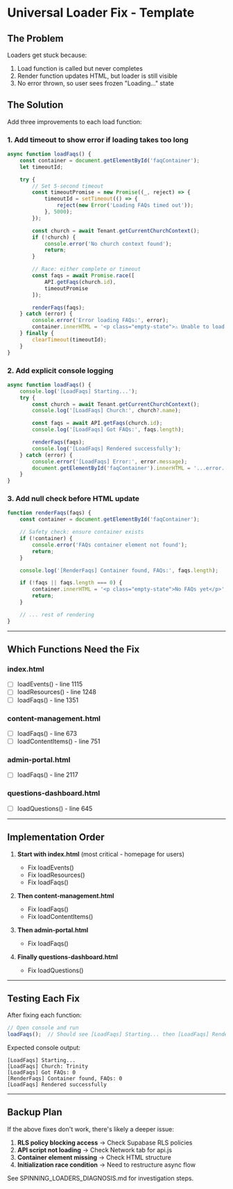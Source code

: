# Universal Loader Fix - Template

## The Problem

Loaders get stuck because:
1. Load function is called but never completes
2. Render function updates HTML, but loader is still visible
3. No error thrown, so user sees frozen "Loading..." state

## The Solution

Add three improvements to each load function:

### 1. Add timeout to show error if loading takes too long

```javascript
async function loadFaqs() {
    const container = document.getElementById('faqContainer');
    let timeoutId;

    try {
        // Set 5-second timeout
        const timeoutPromise = new Promise((_, reject) => {
            timeoutId = setTimeout(() => {
                reject(new Error('Loading FAQs timed out'));
            }, 5000);
        });

        const church = await Tenant.getCurrentChurchContext();
        if (!church) {
            console.error('No church context found');
            return;
        }

        // Race: either complete or timeout
        const faqs = await Promise.race([
            API.getFaqs(church.id),
            timeoutPromise
        ]);

        renderFaqs(faqs);
    } catch (error) {
        console.error('Error loading FAQs:', error);
        container.innerHTML = '<p class="empty-state">⚠️ Unable to load FAQs. Please refresh the page.</p>';
    } finally {
        clearTimeout(timeoutId);
    }
}
```

### 2. Add explicit console logging

```javascript
async function loadFaqs() {
    console.log('[LoadFaqs] Starting...');
    try {
        const church = await Tenant.getCurrentChurchContext();
        console.log('[LoadFaqs] Church:', church?.name);

        const faqs = await API.getFaqs(church.id);
        console.log('[LoadFaqs] Got FAQs:', faqs.length);

        renderFaqs(faqs);
        console.log('[LoadFaqs] Rendered successfully');
    } catch (error) {
        console.error('[LoadFaqs] Error:', error.message);
        document.getElementById('faqContainer').innerHTML = '...error...';
    }
}
```

### 3. Add null check before HTML update

```javascript
function renderFaqs(faqs) {
    const container = document.getElementById('faqContainer');

    // Safety check: ensure container exists
    if (!container) {
        console.error('FAQs container element not found');
        return;
    }

    console.log('[RenderFaqs] Container found, FAQs:', faqs.length);

    if (!faqs || faqs.length === 0) {
        container.innerHTML = '<p class="empty-state">No FAQs yet</p>';
        return;
    }

    // ... rest of rendering
}
```

---

## Which Functions Need the Fix

### index.html
- [ ] loadEvents() - line 1115
- [ ] loadResources() - line 1248
- [ ] loadFaqs() - line 1351

### content-management.html
- [ ] loadFaqs() - line 673
- [ ] loadContentItems() - line 751

### admin-portal.html
- [ ] loadFaqs() - line 2117

### questions-dashboard.html
- [ ] loadQuestions() - line 645

---

## Implementation Order

1. **Start with index.html** (most critical - homepage for users)
   - Fix loadEvents()
   - Fix loadResources()
   - Fix loadFaqs()

2. **Then content-management.html**
   - Fix loadFaqs()
   - Fix loadContentItems()

3. **Then admin-portal.html**
   - Fix loadFaqs()

4. **Finally questions-dashboard.html**
   - Fix loadQuestions()

---

## Testing Each Fix

After fixing each function:

```javascript
// Open console and run
loadFaqs();  // Should see [LoadFaqs] Starting... then [LoadFaqs] Rendered successfully
```

Expected console output:
```
[LoadFaqs] Starting...
[LoadFaqs] Church: Trinity
[LoadFaqs] Got FAQs: 0
[RenderFaqs] Container found, FAQs: 0
[LoadFaqs] Rendered successfully
```

---

## Backup Plan

If the above fixes don't work, there's likely a deeper issue:

1. **RLS policy blocking access** → Check Supabase RLS policies
2. **API script not loading** → Check Network tab for api.js
3. **Container element missing** → Check HTML structure
4. **Initialization race condition** → Need to restructure async flow

See SPINNING_LOADERS_DIAGNOSIS.md for investigation steps.
